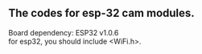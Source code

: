 ## The codes for esp-32 cam modules.

Board dependency: ESP32 v1.0.6  
for esp32, you should include <WiFi.h>.
